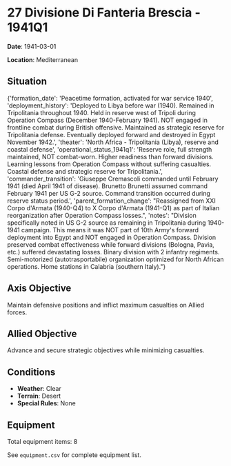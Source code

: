 # 27 Divisione Di Fanteria Brescia - 1941Q1

**Date**: 1941-03-01

**Location**: Mediterranean

## Situation

{'formation_date': 'Peacetime formation, activated for war service 1940', 'deployment_history': 'Deployed to Libya before war (1940). Remained in Tripolitania throughout 1940. Held in reserve west of Tripoli during Operation Compass (December 1940-February 1941). NOT engaged in frontline combat during British offensive. Maintained as strategic reserve for Tripolitania defense. Eventually deployed forward and destroyed in Egypt November 1942.', 'theater': 'North Africa - Tripolitania (Libya), reserve and coastal defense', 'operational_status_1941q1': 'Reserve role, full strength maintained, NOT combat-worn. Higher readiness than forward divisions. Learning lessons from Operation Compass without suffering casualties. Coastal defense and strategic reserve for Tripolitania.', 'commander_transition': 'Giuseppe Cremascoli commanded until February 1941 (died April 1941 of disease). Brunetto Brunetti assumed command February 1941 per US G-2 source. Command transition occurred during reserve status period.', 'parent_formation_change': "Reassigned from XXI Corpo d'Armata (1940-Q4) to X Corpo d'Armata (1941-Q1) as part of Italian reorganization after Operation Compass losses.", 'notes': "Division specifically noted in US G-2 source as remaining in Tripolitania during 1940-1941 campaign. This means it was NOT part of 10th Army's forward deployment into Egypt and NOT engaged in Operation Compass. Division preserved combat effectiveness while forward divisions (Bologna, Pavia, etc.) suffered devastating losses. Binary division with 2 infantry regiments. Semi-motorized (autotrasportabile) organization optimized for North African operations. Home stations in Calabria (southern Italy)."}

## Axis Objective

Maintain defensive positions and inflict maximum casualties on Allied forces.

## Allied Objective

Advance and secure strategic objectives while minimizing casualties.

## Conditions

- **Weather**: Clear
- **Terrain**: Desert
- **Special Rules**: None

## Equipment

Total equipment items: 8

See `equipment.csv` for complete equipment list.
